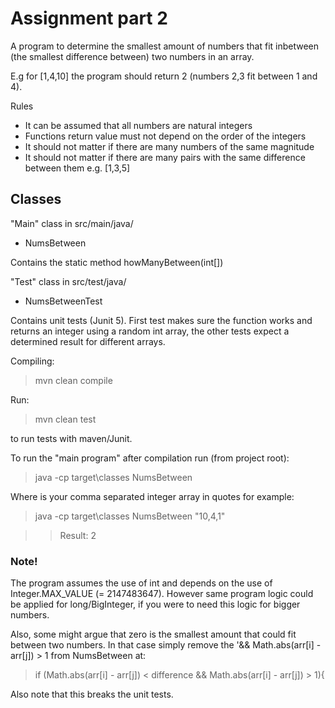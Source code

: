 # Assignment part 2

A program to determine the smallest amount of numbers 
that fit inbetween (the smallest difference between) two numbers in an array.

E.g for [1,4,10] the program should return 2 (numbers 2,3 fit between 1 and 4).

Rules
* It can be assumed that all numbers are natural integers
* Functions return value must not depend on the order of the integers
* It should not matter if there are many numbers of the same magnitude
* It should not matter if there are many pairs with the same difference between them e.g. [1,3,5]

## Classes
"Main" class in src/main/java/

* NumsBetween

Contains the static method howManyBetween(int[])

"Test" class in src/test/java/

* NumsBetweenTest

Contains unit tests (Junit 5). First test makes sure the function works and returns an integer using a random int array, 
the other tests expect a determined result for different arrays. 

Compiling:

> mvn clean compile

Run:

> mvn clean test

to run tests with maven/Junit.

To run the "main program" after compilation run (from project root):

> java -cp target\classes NumsBetween <ARRAY>

Where <Array> is your comma separated integer array in quotes for example:

> java -cp target\classes NumsBetween "10,4,1"

>> Result: 2

 ### Note!
 
 The program assumes the use of int and depends on the use of Integer.MAX_VALUE (= 2147483647).
 However same program logic could be applied for long/BigInteger, if you were to need this logic for bigger numbers.
 
 Also, some might argue that zero is the smallest amount that could fit between two numbers. 
 In that case simply remove the '&& Math.abs(arr[i] - arr[j]) > 1  from NumsBetween at:
 > if (Math.abs(arr[i] - arr[j]) < difference && Math.abs(arr[i] - arr[j]) > 1){ 

Also note that this breaks the unit tests.